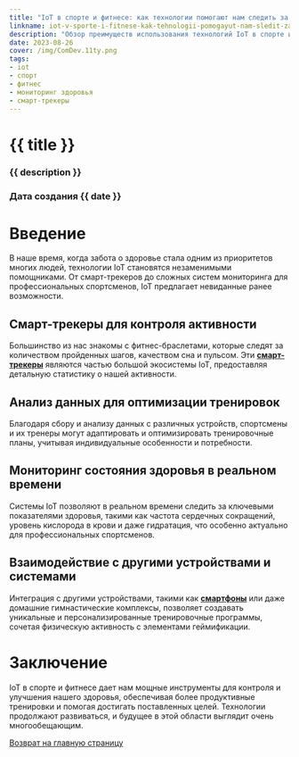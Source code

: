 ```yaml
---
title: "IoT в спорте и фитнесе: как технологии помогают нам следить за здоровьем и достигать целей"
linkname: iot-v-sporte-i-fitnese-kak-tehnologii-pomogayut-nam-sledit-za-zdorovem-i-dostigat-tseley
description: "Обзор преимуществ использования технологий IoT в спорте и фитнесе для мониторинга здоровья, тренировок и достижения спортивных целей."
date: 2023-08-26
cover: /img/ComDev.11ty.png
tags:
- iot
- спорт
- фитнес
- мониторинг здоровья
- смарт-трекеры
---
```


# {{ title }}
### {{ description }}
### Дата создания {{ date }}

# Введение

В наше время, когда забота о здоровье стала одним из приоритетов многих людей, технологии IoT становятся незаменимыми помощниками. От смарт-трекеров до сложных систем мониторинга для профессиональных спортсменов, IoT предлагает невиданные ранее возможности.

## Смарт-трекеры для контроля активности

Большинство из нас знакомы с фитнес-браслетами, которые следят за количеством пройденных шагов, качеством сна и пульсом. Эти **[смарт-трекеры](/)** являются частью большой экосистемы IoT, предоставляя детальную статистику о нашей активности.

## Анализ данных для оптимизации тренировок

Благодаря сбору и анализу данных с различных устройств, спортсмены и их тренеры могут адаптировать и оптимизировать тренировочные планы, учитывая индивидуальные особенности и потребности.

## Мониторинг состояния здоровья в реальном времени

Системы IoT позволяют в реальном времени следить за ключевыми показателями здоровья, такими как частота сердечных сокращений, уровень кислорода в крови и даже гидратация, что особенно актуально для профессиональных спортсменов.

## Взаимодействие с другими устройствами и системами

Интеграция с другими устройствами, такими как **[смартфоны](/)** или даже домашние гимнастические комплексы, позволяет создавать уникальные и персонализированные тренировочные программы, сочетая физическую активность с элементами геймификации.

# Заключение

IoT в спорте и фитнесе дает нам мощные инструменты для контроля и улучшения нашего здоровья, обеспечивая более продуктивные тренировки и помогая достигать поставленных целей. Технологии продолжают развиваться, и будущее в этой области выглядит очень многообещающим.

[Возврат на главную страницу](/)
